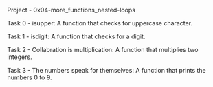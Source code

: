 Project - 0x04-more_functions_nested-loops

Task 0 - isupper: A function that checks for uppercase character.

Task 1 - isdigit: A function that checks for a digit.

Task 2 - Collabration is multiplication: A function that multiplies two integers.

Task 3 - The numbers speak for themselves: A function that prints the numbers 0 to 9.
